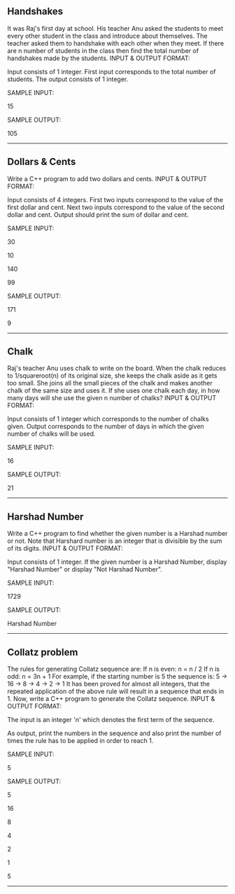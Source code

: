 ## Handshakes

It was Raj's first day at school. His teacher Anu asked the students to meet every other student in the class and introduce about themselves. The teacher asked them to handshake with each other when they meet. If there are n number of students in the class then find the total number of handshakes made by the students.
INPUT & OUTPUT FORMAT:

Input consists of 1 integer. First input corresponds to the total number of students. The output consists of 1 integer.

SAMPLE INPUT:

15

SAMPLE OUTPUT:

105

<hr>

## Dollars & Cents

Write a C++ program to add two dollars and cents.
INPUT & OUTPUT FORMAT:

Input consists of 4 integers. First two inputs correspond to the value of the first dollar and cent. Next two inputs correspond to the value of the second dollar and cent. Output should print the sum of dollar and cent.

SAMPLE INPUT:

30

10

140

99

SAMPLE OUTPUT:

171

9

<hr>

## Chalk
Raj's teacher Anu uses chalk to write on the board. When the chalk reduces to 1/squareroot(n) of its original size, she keeps the chalk aside as it gets too small. She joins all the small pieces of the chalk and makes another chalk of the same size and uses it. If she uses one chalk each day, in how many days will she use the given n number of chalks?
INPUT & OUTPUT FORMAT:

Input consists of 1 integer which corresponds to the number of chalks given. Output corresponds to the number of days in which the given number of chalks will be used.

SAMPLE INPUT:

16

SAMPLE OUTPUT:

21

<hr>

## Harshad Number

Write a C++ program to find whether the given number is a Harshad number or not. Note that Harshard number is an integer that is divisible by the sum of its digits.
INPUT & OUTPUT FORMAT:

Input consists of 1 integer. If the given number is a Harshad Number, display "Harshad Number" or display "Not Harshad Number".

SAMPLE INPUT:

1729

SAMPLE OUTPUT:

Harshad Number

<hr>

## Collatz problem
The rules for generating Collatz sequence are: If n is even: n = n / 2 If n is odd: n = 3n + 1 For example, if the starting number is 5 the sequence is: 5 -> 16 -> 8 -> 4 -> 2 -> 1 It has been proved for almost all integers, that the repeated application of the above rule will result in a sequence that ends in 1. Now, write a C++ program to generate the Collatz sequence.
INPUT & OUTPUT FORMAT:

The input is an integer 'n' which denotes the first term of the sequence.

As output, print the numbers in the sequence and also print the number of times the rule has to be applied in order to reach 1.

SAMPLE INPUT:

5

SAMPLE OUTPUT:

5

16

8

4

2

1

5

<hr>